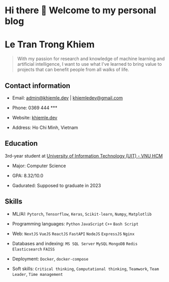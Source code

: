 # Hi there 👋 Welcome to my personal blog

<!--
**khiemledev/khiemledev** is a ✨ _special_ ✨ repository because its `README.md` (this file) appears on your GitHub profile.

Here are some ideas to get you started:

- 🔭 I’m currently working on ...
- 🌱 I’m currently learning ...
- 👯 I’m looking to collaborate on ...
- 🤔 I’m looking for help with ...
- 💬 Ask me about ...
- 📫 How to reach me: ...
- 😄 Pronouns: ...
- ⚡ Fun fact: ...
-->

# Le Tran Trong Khiem

> With my passion for research and knowledge of machine learning and artificial intelligence, I want to use what I've learned to bring value to projects that can benefit people from all walks of life. 

## Contact information

- Email: [admin@khiemle.dev](mailto:admin@khiemle.dev) | [khiemledev@gmail.com](mailto:khiemledev@gmail.com)

- Phone: 0369 444 ***

- Website: [khiemle.dev](https://khiemle.dev)

- Address: Ho Chi Minh, Vietnam

## Education

3rd-year student at [University of Information Technology (UIT) - VNU HCM](https://en.uit.edu.vn/overview-vnuhcm-university-information-technology)

- Major: Computer Science

- GPA: 8.32/10.0

- Gadurated: Supposed to graduate in 2023

## Skills

- ML/AI: `Pytorch`, `Tensorflow`, `Keras`, `Scikit-learn`, `Numpy`, `Matplotlib`

- Programming languages: `Python` `JavaScript` `C++` `Bash Script`

- Web: `NextJS` `VueJS` `ReactJS` `FastAPI` `NodeJS` `ExpressJS` `Nginx`

- Databases and indexing: `MS SQL Server` `MySQL` `MongoDB` `Redis` `Elasticsearch` `FAISS`

- Deployment: `Docker`, `docker-compose`

- Soft skills: `Critical thinking`, `Computational thinking`, `Teamwork`, `Team Leader`, `Time management`
